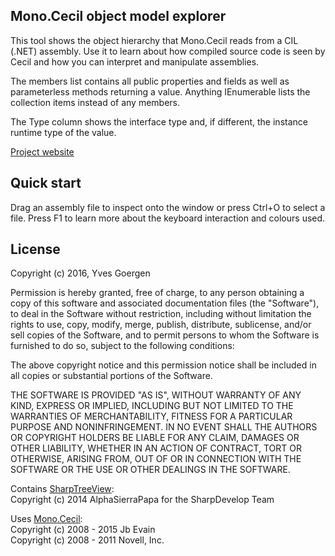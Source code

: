 ## Mono.Cecil object model explorer

This tool shows the object hierarchy that Mono.Cecil reads from a CIL (.NET) assembly. Use it to learn about how compiled source code is seen by Cecil and how you can interpret and manipulate assemblies.

The members list contains all public properties and fields as well as parameterless methods returning a value. Anything IEnumerable lists the collection items instead of any members.

The Type column shows the interface type and, if different, the instance runtime type of the value.

[Project website](http://unclassified.software/apps/cecilexplorer)

## Quick start

Drag an assembly file to inspect onto the window or press Ctrl+O to select a file. Press F1 to learn more about the keyboard interaction and colours used.

## License

Copyright (c) 2016, Yves Goergen

Permission is hereby granted, free of charge, to any person obtaining a copy of this software and
associated documentation files (the "Software"), to deal in the Software without restriction,
including without limitation the rights to use, copy, modify, merge, publish, distribute,
sublicense, and/or sell copies of the Software, and to permit persons to whom the Software is
furnished to do so, subject to the following conditions:

The above copyright notice and this permission notice shall be included in all copies or
substantial portions of the Software.

THE SOFTWARE IS PROVIDED "AS IS", WITHOUT WARRANTY OF ANY KIND, EXPRESS OR IMPLIED, INCLUDING BUT
NOT LIMITED TO THE WARRANTIES OF MERCHANTABILITY, FITNESS FOR A PARTICULAR PURPOSE AND
NONINFRINGEMENT. IN NO EVENT SHALL THE AUTHORS OR COPYRIGHT HOLDERS BE LIABLE FOR ANY CLAIM,
DAMAGES OR OTHER LIABILITY, WHETHER IN AN ACTION OF CONTRACT, TORT OR OTHERWISE, ARISING FROM,
OUT OF OR IN CONNECTION WITH THE SOFTWARE OR THE USE OR OTHER DEALINGS IN THE SOFTWARE.

Contains [SharpTreeView](https://github.com/icsharpcode/SharpDevelop/tree/master/src/Libraries/SharpTreeView):<br>
Copyright (c) 2014 AlphaSierraPapa for the SharpDevelop Team

Uses [Mono.Cecil](https://github.com/jbevain/cecil/):<br>
Copyright (c) 2008 - 2015 Jb Evain<br>
Copyright (c) 2008 - 2011 Novell, Inc.
